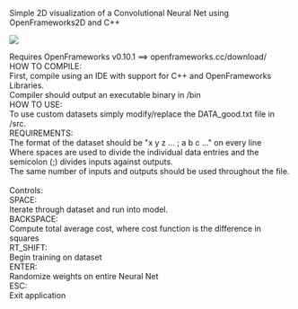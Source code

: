 Simple 2D visualization of a Convolutional Neural Net using OpenFrameworks2D and C++

![](images/ConvNeuralNet.gif)

Requires OpenFrameworks v0.10.1 ==> openframeworks.cc/download/\
HOW TO COMPILE:\
    First, compile using an IDE with support for C++ and OpenFrameworks Libraries.\
    Compiler should output an executable binary in /bin\
HOW TO USE:\
    To use custom datasets simply modify/replace the DATA_good.txt file in /src.\
    REQUIREMENTS:\
	The format of the dataset should be "x y z ... ; a b c ..." on every line\
	Where spaces are used to divide the individual data entries and the semicolon (;) divides inputs against outputs.\
	The same number of inputs and outputs should be used throughout the file.\
\
Controls:\
SPACE:\
	Iterate through dataset and run into model.\
BACKSPACE:\
	Compute total average cost, where cost function is the difference in squares\
RT_SHIFT:\
	Begin training on dataset\
ENTER:\
	Randomize weights on entire Neural Net\
ESC:\
	Exit application